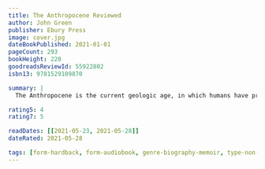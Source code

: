 ```yaml
---
title: The Anthropocene Reviewed
author: John Green
publisher: Ebury Press
image: cover.jpg
dateBookPublished: 2021-01-01
pageCount: 293
bookHeight: 220
goodreadsReviewId: 55922802
isbn13: 9781529109870

summary: |
  The Anthropocene is the current geologic age, in which humans have profoundly reshaped the planet and its biodiversity. In this remarkable symphony of essays adapted and expanded from his podcast, bestselling author John Green reviews different facets of the human-centered planet on a five-star scale—from the QWERTY keyboard and sunsets to Canada geese and Penguins of Madagascar. Funny, complex, and rich with detail, the reviews chart the contradictions of contemporary humanity. As a species, we are both far too powerful and not nearly powerful enough, a paradox that came into sharp focus as we faced a global pandemic that both separated us and bound us together.

rating5: 4
rating7: 5

readDates: [[2021-05-23, 2021-05-28]]
dateRated: 2021-05-28

tags: [form-hardback, form-audiobook, genre-biography-memoir, type-non-fiction]
---
```

